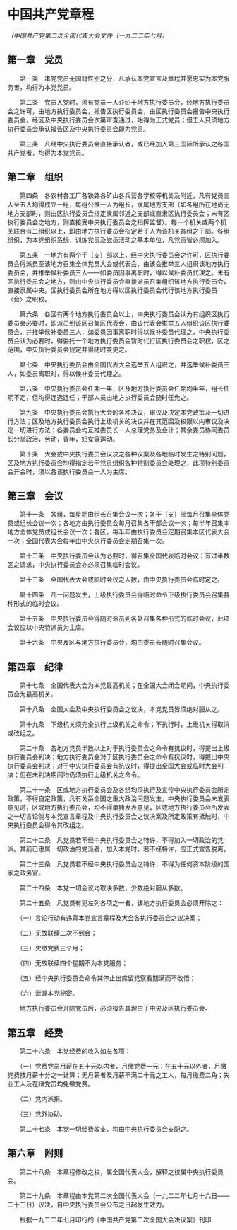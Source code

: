 # 中国共产党章程

*（中国共产党第二次全国代表大会文件（一九二二年七月）*

## 第一章　党员

　　第—条　本党党员无国籍性别之分，凡承认本党宣言及章程并愿忠实为本党服务者，均得为本党党员。

　　第二条　党员入党时，须有党员一人介绍于地方执行委员会，经地方执行委员会之许可，由地方执行委员会，报告区执行委员会，由区执行委员会报告中央执行委员会，经区及中央执行委员会次第审查通过，始得为正式党员；但工人只须地方执行委员会承认报告区及中央执行委员会即为党员。

　　第三条　凡经中央执行委员会直接承认者，或已经加入第三国际所承认之各国共产党者，均得为本党党员。

## 第二章　组织

　　第四条　各农村各工厂各铁路各矿山各兵营各学校等机关及附近，凡有党员三人至五人均得成立一组，每组公推一人为组长，隶属地方支部（如各组所在地尚无地方支部时，则由区执行委员会指定隶属邻近之支部或直隶区执行委员会；未有区执行委员会之地方，则直接受中央执行委员会之指挥监督）。每一个机关或两个机关联合有二组织以上，即由地方执行委员会指定若干人为该机关各组之干部。各组组织，为本党组织系统，训练党员及党员活动之基本单位，凡党员皆必须加入。

　　第五条　一地方有两个干〔支〕部以上，经中央执行委员会之许可，区执行委员会得派员至该地方召集全体党员大会或代表会，由该会推举三人组织该地方执行委员会，并推举候补委员三人——如委员因事离职时，得以候补委员代理之。未有区执行委员会之地方，则由中央执行委员会直接派员召集组织该地方执行委员会，直接隶属中央。区执行委员会所在地方得以区执行委员会代行该地方执行委员〈会〉之职权。

　　第六条　各区有两个地方执行委员会以上，中央执行委员会认为有组织区执行委员会必要时，即派员到该区召集区代表会，由该代表会推举五人组织该区执行委员会，并推举候补委员三人，如委员因事离职时得以候补委员代理之，中央执行委员会认为必要时，得委托一个地方执行委员会暂时代行区执行委员会之职权，区之范围，中央执行委员会规定并得随时变更之。

　　第七条　中央执行委员会由全国代表大会选举五人组织之，并选举候补委员三人，如委员离职时，得以候补委员代理之。

　　第八条　中央执行委员会任期一年，区及地方执行委员会任期均半年，组长任期不定，但均得连选连任；干部人员由地方执行委员会随时任免之。

　　第九条　中央执行委员会执行大会的各种决议，审议及决定本党政策及一切进行方法；区及地方执行委员会执行上级机关的决议并在其范围及权限以内审议及决定一切进行方法；各委员会均互推委员长一人总理党务及会计；其余委员协同委员长分掌政治，劳动，青年，妇女等运动。

　　第十条　大会或中央执行委员会议决之各种议案及各地临时发生之特别问题，区及地方执行委员会均得指定若干党员组织各种特别委员会处理之，此项特别委员会开会时，须以各该执行委员会一人为主席。

## 第三章　会议

　　第十一条　各组，每星期由组长召集会议一次；各干〔支〕部每月召集全体党员或组长会议一次；各地方由执行委员会每月召集各干部会议一次；每半年召集本地方全体党员或组长会议一次；各区，每半年由执行委员会定期召集本区代表大会一次；全国代表大会每年由中央执行委员会定期召集一次。

　　第十二条　中央执行委员会认为必要时，得召集全国代表临时会议；有过半数区之请求，中央执行委员会亦必须召集临时会议。

　　第十三条　全国代表大会或临时会议之人数，由中央执行委员会临时定之。

　　第十四条　凡一问题发生，上级执行委员会得临时命令下级执行委员会召集各种形式的临时会议。

　　第十五条　中央执行委员会得随时派员到各处召集各种形式的临时会议，此项会议应以中央特派员为主席。

　　第十六条　中央及区与地方执行委员会，均由委员长随时召集会议。

## 第四章　纪律

　　第十七条　全国代表大会为本党最高机关；在全国大会闭会期间，中央执行委员会为最高机关。

　　第十八条　全国大会及中央执行委员会之议决，本党党员皆须绝对服从之。

　　第十九条　下级机关须完全执行上级机关之命令；不执行时，上级机关得取消或改组之。

　　第二十条　各地方党员半数以上对于执行委员会之命令有抗议时，得提出上级执行委员会判决；地方执行委员会对于区执行委员会之命令有抗议时，得提出中央执行委员会判决；对于中央执行委员会有抗议时，得提出全国大会或临时大会判决；但在未判决期间均仍须执行上级机关之命令。

　　第二十一条　区或地方执行委员会及各组均须执行及宣传中央执行委员会所定政策，不得自定政策，凡有关系全国之重大政治问题发生，中央执行委员会未发表意见时，区或地方执行委员会，均不得单独发表意见，区或地方执行委员会所发表之一切言论倘与本党宣言章程及中央执行委员会之议决案及所定政策有抵触时，中央执行委员会得令其改组之。

　　第二十二条　凡党员若不经中央执行委员会之特许，不得加入一切政治的党派。其前已隶属一切政治的党派者，加入本党时，若不经特许，应正式宣告脱离。

　　第二十三条　凡党员若不经中央执行委员会之特许，不得为任何资本阶级的国家之政务官。

　　第二十四条　本党一切会议均取决多数，少数绝对服从多数。

　　第二十五条　凡党员有犯左列各项之一者，该地方执行委员会必须开除之：

　　（一）言论行动有违背本党宣言章程及大会各执行委员会之议决案；

　　（二）无故联续二次不到会；

　　（三）欠缴党费三个月；

　　（四）无故联续四个星期不为本党服务；

　　（五）经中央执行委员会命令其停止出席留党察看期满而不改悟；

　　（六）泄漏本党秘密。

　　地方执行委员会开除党员后，必须报告其理由于中央及区执行委员会。

## 第五章　经费

　　第二十六条　本党经费的收入如左各项：

　　（一）党费党员月薪在五十元以内者，月缴党费一元；在五十元以外者，月缴党费按月薪十分之一计算；无月薪者及月薪不满二十元之工人，每月缴费二角；失业工人及在狱党员均免缴党费。

　　（二）党内派捐。

　　（三）党外协助。

　　第二十七条　本党一切经费收支，均由中央执行委员会支配之。

## 第六章　附则

　　第二十八条　本章程修改之权，属全国代表大会，解释之权属中央执行委员会。

　　第二十九条　本章程由本党第二次全国代表大会（一九二二年七月十六日——二十三日）议决，自中央执行委员会公布之日起发生效力。

　　根据一九二二年七月印行的《中国共产党第二次全国大会决议案》刊印